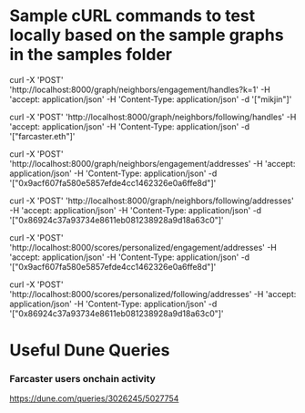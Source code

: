 # Sample cURL commands to test locally based on the sample graphs in the samples folder

curl -X 'POST' 'http://localhost:8000/graph/neighbors/engagement/handles?k=1' -H 'accept: application/json'   -H 'Content-Type: application/json'   -d '["mikjin"]'

curl -X 'POST' 'http://localhost:8000/graph/neighbors/following/handles' -H 'accept: application/json'   -H 'Content-Type: application/json'   -d '["farcaster.eth"]'

curl -X 'POST' 'http://localhost:8000/graph/neighbors/engagement/addresses' -H 'accept: application/json'   -H 'Content-Type: application/json'   -d '["0x9acf607fa580e5857efde4cc1462326e0a6ffe8d"]'

curl -X 'POST' 'http://localhost:8000/graph/neighbors/following/addresses' -H 'accept: application/json'   -H 'Content-Type: application/json'   -d '["0x86924c37a93734e8611eb081238928a9d18a63c0"]'

curl -X 'POST' 'http://localhost:8000/scores/personalized/engagement/addresses' -H 'accept: application/json'   -H 'Content-Type: application/json'   -d '["0x9acf607fa580e5857efde4cc1462326e0a6ffe8d"]'

curl -X 'POST' 'http://localhost:8000/scores/personalized/following/addresses' -H 'accept: application/json'   -H 'Content-Type: application/json'   -d '["0x86924c37a93734e8611eb081238928a9d18a63c0"]'


# Useful Dune Queries
### Farcaster users onchain activity
https://dune.com/queries/3026245/5027754

